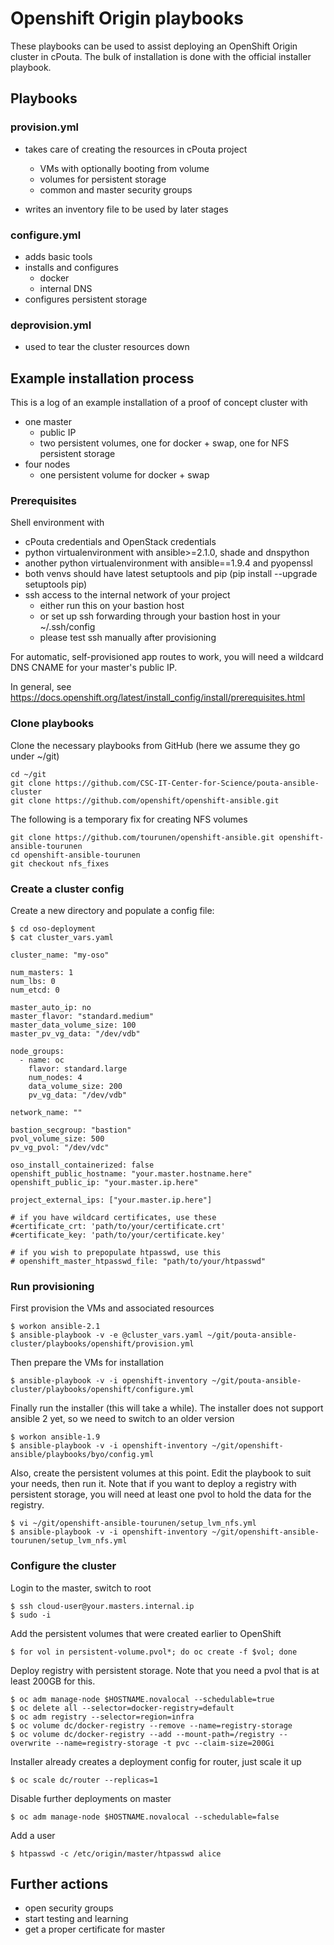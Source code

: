 # Openshift Origin playbooks

These playbooks can be used to assist deploying an OpenShift Origin cluster in cPouta. The bulk of installation
is done with the official installer playbook.

## Playbooks

### provision.yml

- takes care of creating the resources in cPouta project
    - VMs with optionally booting from volume
    - volumes for persistent storage
    - common and master security groups
    
- writes an inventory file to be used by later stages

### configure.yml

- adds basic tools
- installs and configures
    - docker
    - internal DNS
- configures persistent storage

### deprovision.yml

- used to tear the cluster resources down

## Example installation process

This is a log of an example installation of a proof of concept cluster with

- one master
    - public IP
    - two persistent volumes, one for docker + swap, one for NFS persistent storage
- four nodes
    - one persistent volume for docker + swap

### Prerequisites

Shell environment with
- cPouta credentials and OpenStack credentials
- python virtualenvironment with ansible>=2.1.0, shade and dnspython
- another python virtualenvironment with ansible==1.9.4 and pyopenssl
- both venvs should have latest setuptools and pip (pip install --upgrade setuptools pip)
- ssh access to the internal network of your project
    - either run this on your bastion host
    - or set up ssh forwarding through your bastion host in your ~/.ssh/config
    - please test ssh manually after provisioning 

For automatic, self-provisioned app routes to work, you will need a wildcard DNS CNAME for your master's public IP.
 
In general, see https://docs.openshift.org/latest/install_config/install/prerequisites.html

### Clone playbooks

Clone the necessary playbooks from GitHub (here we assume they go under ~/git)
    
    cd ~/git
    git clone https://github.com/CSC-IT-Center-for-Science/pouta-ansible-cluster
    git clone https://github.com/openshift/openshift-ansible.git
    
The following is a temporary fix for creating NFS volumes

    git clone https://github.com/tourunen/openshift-ansible.git openshift-ansible-tourunen
    cd openshift-ansible-tourunen
    git checkout nfs_fixes

### Create a cluster config

Create a new directory and populate a config file:

    $ cd oso-deployment
    $ cat cluster_vars.yaml 

    cluster_name: "my-oso"
    
    num_masters: 1
    num_lbs: 0
    num_etcd: 0
    
    master_auto_ip: no
    master_flavor: "standard.medium"
    master_data_volume_size: 100
    master_pv_vg_data: "/dev/vdb"
    
    node_groups:
      - name: oc
        flavor: standard.large
        num_nodes: 4
        data_volume_size: 200
        pv_vg_data: "/dev/vdb"
    
    network_name: ""
        
    bastion_secgroup: "bastion"
    pvol_volume_size: 500
    pv_vg_pvol: "/dev/vdc"
    
    oso_install_containerized: false
    openshift_public_hostname: "your.master.hostname.here"
    openshift_public_ip: "your.master.ip.here"
    
    project_external_ips: ["your.master.ip.here"]
    
    # if you have wildcard certificates, use these
    #certificate_crt: 'path/to/your/certificate.crt'
    #certificate_key: 'path/to/your/certificate.key'
    
    # if you wish to prepopulate htpasswd, use this
    # openshift_master_htpasswd_file: "path/to/your/htpasswd"

### Run provisioning

First provision the VMs and associated resources

    $ workon ansible-2.1
    $ ansible-playbook -v -e @cluster_vars.yaml ~/git/pouta-ansible-cluster/playbooks/openshift/provision.yml 

Then prepare the VMs for installation

    $ ansible-playbook -v -i openshift-inventory ~/git/pouta-ansible-cluster/playbooks/openshift/configure.yml
     
Finally run the installer (this will take a while). The installer does not support ansible 2 yet, so we need to
switch to an older version
    
    $ workon ansible-1.9
    $ ansible-playbook -v -i openshift-inventory ~/git/openshift-ansible/playbooks/byo/config.yml

Also, create the persistent volumes at this point. Edit the playbook to suit your needs, then run it. Note that if you
want to deploy a registry with persistent storage, you will need at least one pvol to hold the data for the registry.

    $ vi ~/git/openshift-ansible-tourunen/setup_lvm_nfs.yml
    $ ansible-playbook -v -i openshift-inventory ~/git/openshift-ansible-tourunen/setup_lvm_nfs.yml

### Configure the cluster

Login to the master, switch to root

    $ ssh cloud-user@your.masters.internal.ip
    $ sudo -i
    
Add the persistent volumes that were created earlier to OpenShift

    $ for vol in persistent-volume.pvol*; do oc create -f $vol; done

Deploy registry with persistent storage. Note that you need a pvol that is at least 200GB for this.

    $ oc adm manage-node $HOSTNAME.novalocal --schedulable=true
    $ oc delete all --selector=docker-registry=default
    $ oc adm registry --selector=region=infra
    $ oc volume dc/docker-registry --remove --name=registry-storage 
    $ oc volume dc/docker-registry --add --mount-path=/registry --overwrite --name=registry-storage -t pvc --claim-size=200Gi 

Installer already creates a deployment config for router, just scale it up
    
    $ oc scale dc/router --replicas=1 

Disable further deployments on master

    $ oc adm manage-node $HOSTNAME.novalocal --schedulable=false


Add a user
    
    $ htpasswd -c /etc/origin/master/htpasswd alice


## Further actions

- open security groups
- start testing and learning
- get a proper certificate for master
